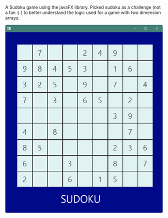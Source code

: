 A Sudoku game using the javaFX library. 
Picked sudoku as a challenge (not a fan :) ) to better understand the logic used for a game with two dimension arrays.

<img src="https://github.com/cmmarques22/judokuApp/blob/63849f445c0da606dc6add216dbb73cf30ce2f49/5-9d39b8c62a.gif" alt="javascript" width="600" height="600"/>
